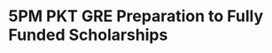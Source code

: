 # 5PM PKT GRE Preparation to Fully Funded Scholarships

<!-- - ## Week 

   1. [Day 1](https://www.facebook.com/iCodeguru/videos/448958854871856)
   2. [Day 2]()
   3. [Day 3]()
   4. [Day 4]()
   5. [Day 5]() -->

<!-- - ## Week 

   1. [Day 1]()
   2. [Day 2]()
   3. [Day 3]()
   4. [Day 4]()
   5. [Day 5]() -->